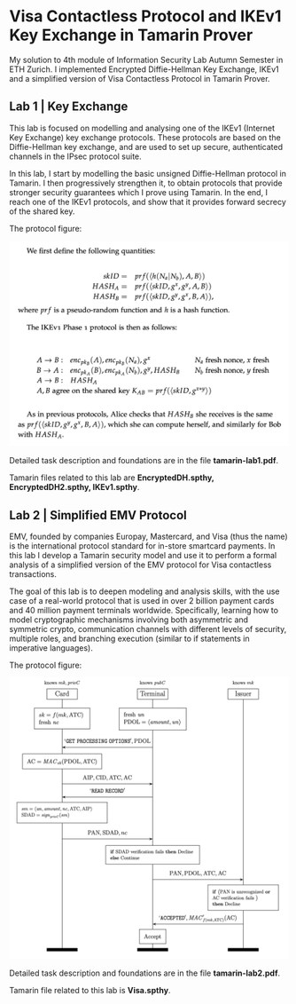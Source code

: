 # Visa Contactless Protocol and IKEv1 Key Exchange in Tamarin Prover

My solution to 4th module of Information Security Lab Autumn Semester in ETH Zurich. I implemented
Encrypted Diffie-Hellman Key Exchange, IKEv1 and a simplified version of Visa Contactless Protocol
in Tamarin Prover.

## Lab 1 | Key Exchange

This lab is focused on modelling and analysing one of the IKEv1 (Internet Key Exchange) key exchange protocols. These protocols are based on the Diffie-Hellman key exchange, and are used to set up secure, authenticated channels in the IPsec protocol suite.

In this lab, I start by modelling the basic unsigned Diffie-Hellman protocol in Tamarin. I then progressively strengthen it, to obtain protocols that provide stronger security guarantees which I prove using Tamarin. In the end, I reach one of the IKEv1 protocols, and show that it provides forward secrecy of the shared key.

The protocol figure:

![IKEv1 protocol](./IKEv1.png "Nice")

Detailed task description and foundations are in the file **tamarin-lab1.pdf**.

Tamarin files related to this lab are **EncryptedDH.spthy, EncryptedDH2.spthy, IKEv1.spthy**.

## Lab 2 | Simplified EMV Protocol

EMV, founded by companies Europay, Mastercard, and Visa (thus the name) is the international protocol standard for in-store smartcard payments. In this lab I develop a Tamarin security model and use it to perform a formal analysis of a simplified version of the EMV protocol for Visa contactless transactions.

The goal of this lab is to deepen modeling and analysis skills, with the use case of a real-world protocol that is used in over 2 billion payment cards and 40 million payment terminals worldwide. Specifically, learning how to model cryptographic mechanisms involving both asymmetric and symmetric crypto, communication channels with different levels of security, multiple roles, and branching execution (similar to if statements in imperative languages).

The protocol figure:

![Visa contactless transaction](./EMV.png "Nice")

Detailed task description and foundations are in the file **tamarin-lab2.pdf**.

Tamarin file related to this lab is **Visa.spthy**.

